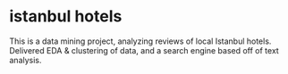 # istanbul hotels
This is a data mining project, analyzing reviews of local Istanbul hotels. Delivered EDA & clustering of data, and a search engine based off of text analysis.

